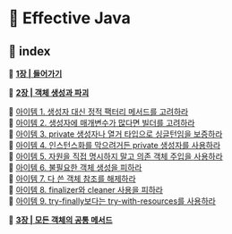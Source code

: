 # 💎 Effective Java

## 🔖 index

🧷 [**1장 | 들어가기**](https://github.com/2021BookChallenge/Effective-Java/tree/main/01%EC%9E%A5)  

🧷 [**2장 | 객체 생성과 파괴**](https://github.com/2021BookChallenge/Effective-Java/tree/main/02%EC%9E%A5)  

🔗 [아이템 1. 생성자 대신 정적 팩터리 메서드를 고려하라](https://github.com/2021BookChallenge/Effective-Java/blob/main/02%EC%9E%A5/item01.md)  
🔗 [아이템 2. 생성자에 매개변수가 많다면 빌더를 고려하라](https://github.com/2021BookChallenge/Effective-Java/blob/main/02%EC%9E%A5/item02.md)  
🔗 [아이템 3. private 생성자나 열거 타입으로 싱글턴임을 보증하라](https://github.com/2021BookChallenge/Effective-Java/blob/main/02%EC%9E%A5/item03.md)  
🔗 [아이템 4. 인스턴스화를 막으려거든 private 생성자를 사용하라](https://github.com/2021BookChallenge/Effective-Java/new/main/02%EC%9E%A5)  
🔗 [아이템 5. 자원을 직접 명시하지 말고 의존 객체 주입을 사용하라](https://github.com/2021BookChallenge/Effective-Java/blob/main/02%EC%9E%A5/item05.md)  
🔗 [아이템 6. 불필요한 객체 생성을 피하라](https://github.com/2021BookChallenge/Effective-Java/blob/main/02%EC%9E%A5/item06.md)  
🔗 [아이템 7. 다 쓴 객체 참조를 해제하라](https://github.com/2021BookChallenge/Effective-Java/blob/main/02%EC%9E%A5/item07.md)  
🔗 [아이템 8. finalizer와 cleaner 사용을 피하라](https://github.com/2021BookChallenge/Effective-Java/blob/main/02%EC%9E%A5/item08.md)  
🔗 [아이템 9. try-finally보다는 try-with-resources를 사용하라](https://github.com/2021BookChallenge/Effective-Java/blob/main/02%EC%9E%A5/item09.md)  

🧷 [**3장 | 모든 객체의 공통 메서드**](https://github.com/2021BookChallenge/Effective-Java/tree/main/03%EC%9E%A5)
